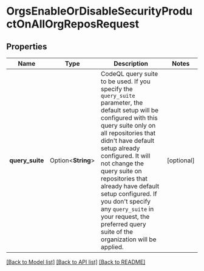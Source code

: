 # OrgsEnableOrDisableSecurityProductOnAllOrgReposRequest

## Properties

Name | Type | Description | Notes
------------ | ------------- | ------------- | -------------
**query_suite** | Option<**String**> | CodeQL query suite to be used. If you specify the `query_suite` parameter, the default setup will be configured with this query suite only on all repositories that didn't have default setup already configured. It will not change the query suite on repositories that already have default setup configured. If you don't specify any `query_suite` in your request, the preferred query suite of the organization will be applied. | [optional]

[[Back to Model list]](../README.md#documentation-for-models) [[Back to API list]](../README.md#documentation-for-api-endpoints) [[Back to README]](../README.md)


